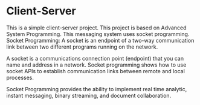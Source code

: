 # Client-Server
This is a simple client-server project. This project is based on Advanced System Programming. This messaging system uses socket programming.
Socket Programming:
A socket is an endpoint of a two-way communication link between two different programs running on the network.

A socket is a communications connection point (endpoint) that you can name and address in a network. Socket programming shows how to use socket APIs to establish communication links between remote and local processes.

Socket Programming provides the ability to implement real time analytic, instant messaging, binary streaming, and document collaboration.
